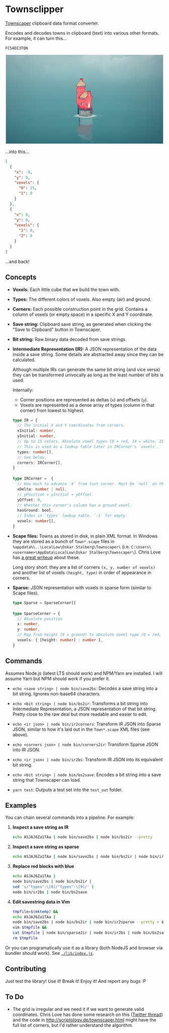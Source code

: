 # Townsclipper

[Townscaper](https://store.steampowered.com/app/1291340/Townscaper/) clipboard data format converter.

Encodes and decodes towns in clipboard (text) into various other formats. For example, it can turn
this...

```
FC5ADI3TQN
```

<p align="center">
<a href="./media/FC5ADI3TQN.png">
<img src="./media/FC5ADI3TQN.png" alt="FC5ADI3TQN screenshot">
</a>
</p>

...into this...

```json
[
  {
    "x": -9,
    "y": 9,
    "voxels": {
      "0": 15,
      "1": 0
    }
  },
  {
    "x": 0,
    "y": 0,
    "voxels": {
      "1": 0,
      "2": 0
    }
  }
]
```

...and back!

## Concepts

- **Voxels:** Each little cube that we build the town with.

- **Types:** The different colors of voxels. Also empty (air) and ground.

- **Corners:** Each possible construction point in the grid. Contains a column of voxels (or empty
  space) in a specific X and Y coordinate.

- **Save string:** Clipboard save string, as generated when clicking the "Save to Clipboard"
  button in Townscaper.

- **Bit string:** Raw binary data decoded from save strings.

- **Intermediate Representation (IR):** A JSON representation of the data inside a save string.
  Some details are abstracted away since they can be calculated.

  Although multiple IRs can generate the same bit string (and vice versa) they can be transformed
  univocally as long as the least number of bits is used.

  Internally:

  - Corner positions are represented as deltas (`x`) and offsets (`y`).
  - Voxels are represented as a dense array of types (column in that corner) from lowest to highest.

   ```ts
   type IR = {
     // The initial X and Y coordinates from corners.
     xInitial: number,
     yInitial: number,
     // Up to 15 colors. Absolute voxel types (0 = red, 14 = white, 15 = ground).
     // This is used as a lookup table later in IRCorner's `voxels`.
     types: number[],
     // See below.
     corners: IRCorner[],
   }

   type IRCorner =  {
     // How much to advance `X` from last corner. Must be `null` on the first `Corner`.
     xDelta: number | null,
     // yPosition = yInitial + yOffset.
     yOffset: 0,
     // Whether this corner's column has a ground voxel.
     hasGround: bool,
     // Index in `types` lookup table. `-1` for empty.
     voxels: number[],
   }
   ```

- **Scape files:** Towns as stored in disk, in plain XML format. In Windows they are stored as a
  bunch of `Town*.scape` files in `%appdata%\..\LocalLow\Oskar Stalberg\Townscaper\` (i.e.
  `C:\Users\<username>\AppData\LocalLow\Oskar Stalberg\Townscaper\`). Chris Love has
  [a great writeup](https://medium.com/@chrisluv/getting-hacky-with-townscaper-5a31cf7f4c6a) about
  these.

  Long story short: they are a list of corners `(x, y, number of voxels)` and another list of
  voxels `(height, type)` in order of appearance in corners.

- **Sparse:** JSON representation with voxels in sparse form (similar to Scape files).

   ```ts
   type Sparse = SparseCorner[]

   type SparseCorner = {
     // Absolute position
     x: number,
     y: number,
     // Map from height (0 = ground) to absolute voxel type (0 = red, 14 = white, 15 = ground)
     voxels: { [height: number] : number },
   }
   ```

## Commands

Assumes Node.js (latest LTS should work) and NPM/Yarn are installed. I will assume Yarn but NPM
should work if you prefer it.

- `echo <save string> | node bin/save2bs`: Decodes a save string into a bit string. Ignores non-base64
  characters.

- `echo <bit string> | node bin/bs2ir`: Transforms a bit string into Intermediate Representation,
  a JSON representation of that bit string. Pretty close to the raw deal but more readable and easier
  to edit.

- `echo <ir json> | node bin/ir2corners`: Transform IR JSON into Sparse JSON, similar to how it's
  laid out in the `Town*.scape` XML files (see above).

- `echo <corners json> | node bin/corners2ir`: Transform Sparse JSON into IR JSON.

- `echo <ir json> | node bin/ir2bs`: Transform IR JSON into its equivalent bit string.

- `echo <bit string> | node bin/bs2save`: Encodes a bit string into a save string that Townscaper can load.

- `yarn test`: Outputs a test set into the `test_out` folder.

## Examples

You can chain several commands into a pipeline. For example:

1. **Inspect a save string as IR**

   ```sh
   echo ASJAJ6Za1TAa | node bin/save2bs | node bin/bs2ir --pretty
   ```

2. **Inspect a save string as sparse**

   ```sh
   echo ASJAJ6Za1TAa | node bin/save2bs | node bin/bs2ir | node bin/ir2sparse --pretty
   ```

3. **Replace red blocks with blue**

   ```sh
   echo ASJAJ6Za1TAa |
   node bin/save2bs | node bin/bs2ir |
   sed 's/"types":\[0]/"types":\[9]/' |
   node bin/ir2bs | node bin/bs2save
   ```

4. **Edit savestring data in Vim**

   ```sh
   tmpfile=$(mktemp) &&
   echo ASJAJ6Za1TAa |
   node bin/save2bs | node bin/bs2ir | node bin/ir2sparse --pretty > $tmpfile &&
   vim $tmpfile &&
   cat $tmpfile | node bin/sparse2ir | node bin/ir2bs | node bin/bs2save &&
   rm $tmpfile
   ```

Or you can programatically use it as a library (both NodeJS and browser via bundler should work).
See [`./lib/index.js`](./lib/index.js).

## Contributing

Just test the library! Use it! Break it! Enjoy it! And report any bugs :P

## To Do

- The grid is irregular and we need it if we want to generate valid coordinates. Chris Love has
  done some research on this
  ([Twitter thread](https://twitter.com/ChrisLuv/status/1280594189412073474)) and the code in
  http://scriptology.de/townscaper.html might have the full list of corners, but I'd rather
  understand the algorithm.
